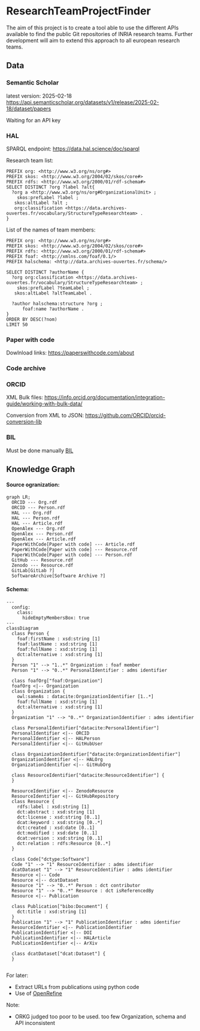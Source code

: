 # ResearchTeamProjectFinder

The aim of this project is to create a tool able to use the different APIs available to find the public Git repositories of INRIA research teams. Further development will aim to extend this approach to all european research teams.

## Data

### Semantic Scholar

latest version: 2025-02-18
https://api.semanticscholar.org/datasets/v1/release/2025-02-18/dataset/papers

Waiting for an API key

### HAL

SPARQL endpoint: https://data.hal.science/doc/sparql

Research team list:

```sparql
PREFIX org: <http://www.w3.org/ns/org#>
PREFIX skos: <http://www.w3.org/2004/02/skos/core#>
PREFIX rdfs: <http://www.w3.org/2000/01/rdf-schema#>
SELECT DISTINCT ?org ?label ?alt{
  ?org a <http://www.w3.org/ns/org#OrganizationalUnit> ;
  	skos:prefLabel ?label ;
   skos:altLabel ?alt ;
   org:classification <https://data.archives-ouvertes.fr/vocabulary/StructureTypeResearchteam> .
}
```

List of the names of team members:

```sparql
PREFIX org: <http://www.w3.org/ns/org#>
PREFIX skos: <http://www.w3.org/2004/02/skos/core#>
PREFIX rdfs: <http://www.w3.org/2000/01/rdf-schema#>
PREFIX foaf: <http://xmlns.com/foaf/0.1/>
PREFIX halschema: <http://data.archives-ouvertes.fr/schema/>

SELECT DISTINCT ?authorName {
  ?org org:classification <https://data.archives-ouvertes.fr/vocabulary/StructureTypeResearchteam> ;
  	skos:prefLabel ?teamLabel ;
   skos:altLabel ?altTeamLabel .

  ?author halschema:structure ?org ;
      foaf:name ?authorName .
}
ORDER BY DESC(?nom)
LIMIT 50
```

### Paper with code

Dowlnload links: https://paperswithcode.com/about

### Code archive

### ORCID

XML Bulk files:
https://info.orcid.org/documentation/integration-guide/working-with-bulk-data/

Conversion from XML to JSON:
https://github.com/ORCID/orcid-conversion-lib

### BIL

Must be done manually
[BIL](https://bil.inria.fr/fr/catalog/listby/researcherWebPage)

## Knowledge Graph

#### Source ogranization:

```mermaid
graph LR;
  ORCID --- Org.rdf
  ORCID --- Person.rdf
  HAL --- Org.rdf
  HAL --- Person.rdf
  HAL --- Article.rdf
  OpenAlex --- Org.rdf
  OpenAlex --- Person.rdf
  OpenAlex --- Article.rdf
  PaperWithCode[Paper with code] --- Article.rdf
  PaperWithCode[Paper with code] --- Resource.rdf
  PaperWithCode[Paper with code] --- Person.rdf
  GitHub --- Resource.rdf
  Zenodo --- Resource.rdf
  GitLab[GitLab ?]
  SoftwareArchive[Software Archive ?]

```

#### Schema:
```mermaid
---
  config:
    class:
      hideEmptyMembersBox: true
---
classDiagram
  class Person {
    foaf:firstName : xsd:string [1]
    foaf:lastName : xsd:string [1]
    foaf:fullName : xsd:string [1]
    dct:alternative : xsd:string [1]
  }
  Person "1" --> "1..*" Organization : foaf member
  Person "1" --> "0..*" PersonalIdentifier : adms identifier
  
  class foafOrg["foaf:Organization"]
  foafOrg <|-- Organization
  class Organization {
    owl:sameAs : datacite:OrganizationIdentifier [1..*]
    foaf:fullName : xsd:string [1]
    dct:alternative : xsd:string [1]
  }
  Organization "1" --> "0..*" OrganizationIdentifier : adms identifier

  class PersonalIdentifier["datacite:PersonalIdentifier"]
  PersonalIdentifier <|-- ORCID
  PersonalIdentifier <|-- HALPerson
  PersonalIdentifier <|-- GitHubUser

  class OrganizationIdentifier["datacite:OrganizationIdentifier"]
  OrganizationIdentifier <|-- HALOrg
  OrganizationIdentifier <|-- GitHubOrg

  class ResourceIdentifier["datacite:ResourceIdentifier"] {
  }

  ResourceIdentifier <|-- ZenodoResource
  ResourceIdentifier <|-- GitHubRepository
  class Resource {
    rdfs:label : xsd:string [1]
    dct:abstract : xsd:string [1]
    dct:license : xsd:string [0..1]
    dcat:keyword : xsd:string [0..*]
    dct:created : xsd:date [0..1]
    dct:modified : xsd:date [0..1]
    dcat:version : xsd:string [0..1]
    dct:relation : rdfs:Resource [0..*]
  }

  class Code["dctype:Software"]
  Code "1" --> "1" ResourceIdentifier : adms identifier
  dcatDataset "1" --> "1" ResourceIdentifier : adms identifier
  Resource <|-- Code
  Resource <|-- dcatDataset
  Resource "1" --> "0..*" Person : dct contributor
  Resource "1" --> "0..*" Resource : dct isReferencedBy
  Resource <|-- Publication

  class Publication["bibo:Document"] {
    dct:title : xsd:string [1]
  }
  Publication "1" --> "1" PublicationIdentifier : adms identifier
  ResourceIdentifier <|-- PublicationIdentifier
  PublicationIdentifier <|-- DOI
  PublicationIdentifier <|-- HALArticle
  PublicationIdentifier <|-- ArXiv

  class dcatDataset["dcat:Dataset"] {
  }
  
```

For later: 
- Extract URLs from publications using python code
- Use of [OpenRefine](https://openrefine.org/)

Note:
- ORKG judged too poor to be used. too few Organization, schema and API inconsistent